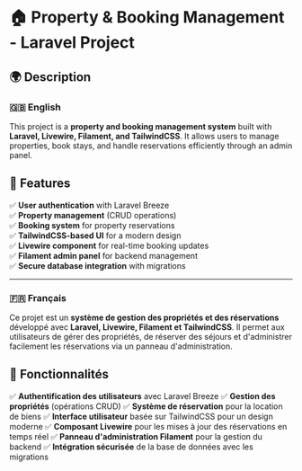# 🏠 Property & Booking Management - Laravel Project

## 🌍 Description  

### 🇬🇧 English  
This project is a **property and booking management system** built with **Laravel, Livewire, Filament, and TailwindCSS**. It allows users to manage properties, book stays, and handle reservations efficiently through an admin panel.  

## 🚀 Features  

✅ **User authentication** with Laravel Breeze  
✅ **Property management** (CRUD operations)  
✅ **Booking system** for property reservations  
✅ **TailwindCSS-based UI** for a modern design  
✅ **Livewire component** for real-time booking updates  
✅ **Filament admin panel** for backend management  
✅ **Secure database integration** with migrations  

---

### 🇫🇷 Français  
Ce projet est un **système de gestion des propriétés et des réservations** développé avec **Laravel, Livewire, Filament et TailwindCSS**. Il permet aux utilisateurs de gérer des propriétés, de réserver des séjours et d'administrer facilement les réservations via un panneau d'administration.  

## 🚀 Fonctionnalités

✅ **Authentification des utilisateurs** avec Laravel Breeze 
✅ **Gestion des propriétés** (opérations CRUD)
✅ **Système de réservation** pour la location de biens
✅ **Interface utilisateur** basée sur TailwindCSS pour un design moderne
✅ **Composant Livewire** pour les mises à jour des réservations en temps réel
✅ **Panneau d'administration Filament** pour la gestion du backend
✅ **Intégration sécurisée** de la base de données avec les migrations
